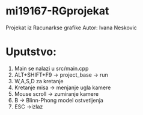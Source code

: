 # mi19167-RGprojekat
Projekat iz Racunarkse grafike
Autor: Ivana Neskovic

# Uputstvo:
1. Main se nalazi u src/main.cpp
2. ALT+SHIFT+F9 -> project_base -> run
3. W,A,S,D za kretanje
4. Kretanje misa -> menjanje ugla kamere
5. Mouse scroll -> zumiranje kamere
6. B -> Blinn-Phong model ostvetljenja
7. ESC ->izlaz

